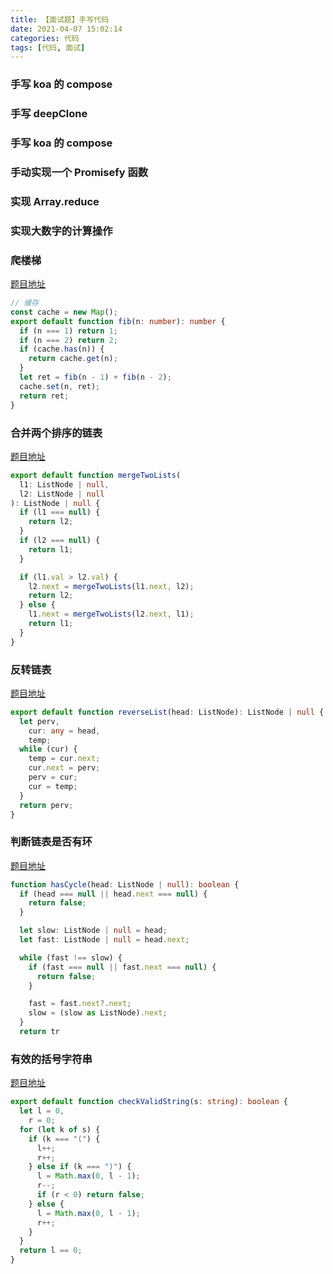 ```yaml
---
title: 【面试题】手写代码
date: 2021-04-07 15:02:14
categories: 代码
tags: [代码, 面试]
---
```


### 手写 koa 的 compose

### 手写 deepClone

### 手写 koa 的 compose

### 手动实现一个 Promisefy 函数

### 实现 Array.reduce

### 实现大数字的计算操作

### 爬楼梯

[题目地址](https://leetcode-cn.com/problems/fibonacci-number/)

```ts
// 缓存
const cache = new Map();
export default function fib(n: number): number {
  if (n === 1) return 1;
  if (n === 2) return 2;
  if (cache.has(n)) {
    return cache.get(n);
  }
  let ret = fib(n - 1) + fib(n - 2);
  cache.set(n, ret);
  return ret;
}
```

### 合并两个排序的链表

[题目地址](https://leetcode-cn.com/problems/he-bing-liang-ge-pai-xu-de-lian-biao-lcof/)

```ts
export default function mergeTwoLists(
  l1: ListNode | null,
  l2: ListNode | null
): ListNode | null {
  if (l1 === null) {
    return l2;
  }
  if (l2 === null) {
    return l1;
  }

  if (l1.val > l2.val) {
    l2.next = mergeTwoLists(l1.next, l2);
    return l2;
  } else {
    l1.next = mergeTwoLists(l2.next, l1);
    return l1;
  }
}
```

### 反转链表

[题目地址](https://leetcode-cn.com/problems/fan-zhuan-lian-biao-lcof/)

```ts
export default function reverseList(head: ListNode): ListNode | null {
  let perv,
    cur: any = head,
    temp;
  while (cur) {
    temp = cur.next;
    cur.next = perv;
    perv = cur;
    cur = temp;
  }
  return perv;
}
```

### 判断链表是否有环

[题目地址](https://leetcode-cn.com/problems/linked-list-cycle/)

```ts
function hasCycle(head: ListNode | null): boolean {
  if (head === null || head.next === null) {
    return false;
  }

  let slow: ListNode | null = head;
  let fast: ListNode | null = head.next;

  while (fast !== slow) {
    if (fast === null || fast.next === null) {
      return false;
    }

    fast = fast.next?.next;
    slow = (slow as ListNode).next;
  }
  return tr
```

### 有效的括号字符串

[题目地址](https://leetcode-cn.com/problems/valid-parenthesis-string/)

```ts
export default function checkValidString(s: string): boolean {
  let l = 0,
    r = 0;
  for (let k of s) {
    if (k === "(") {
      l++;
      r++;
    } else if (k === ")") {
      l = Math.max(0, l - 1);
      r--;
      if (r < 0) return false;
    } else {
      l = Math.max(0, l - 1);
      r++;
    }
  }
  return l == 0;
}
```
